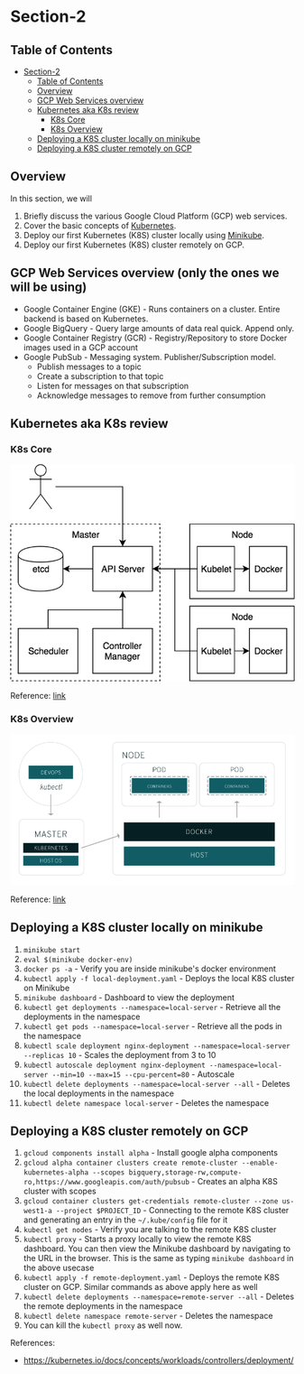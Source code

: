 # Section-2

## Table of Contents
<!-- TOC -->

- [Section-2](#section-2)
    - [Table of Contents](#table-of-contents)
    - [Overview](#overview)
    - [GCP Web Services overview](#gcp-web-services-overview)
    - [Kubernetes aka K8s review](#kubernetes-aka-k8s-review)
        - [K8s Core](#k8s-core)
        - [K8s Overview](#k8s-overview)
    - [Deploying a K8S cluster locally on minikube](#deploying-a-k8s-cluster-locally-on-minikube)
    - [Deploying a K8S cluster remotely on GCP](#deploying-a-k8s-cluster-remotely-on-gcp)

<!-- /TOC -->


## Overview
In this section, we will
1. Briefly discuss the various Google Cloud Platform (GCP) web services.
2. Cover the basic concepts of [Kubernetes](https://kubernetes.io/).
3. Deploy our first Kubernetes (K8S) cluster locally using [Minikube](https://github.com/kubernetes/minikube).
4. Deploy our first Kubernetes (K8S) cluster remotely on GCP.


## GCP Web Services overview (only the ones we will be using)
* Google Container Engine (GKE) - Runs containers on a cluster. Entire backend is based on Kubernetes.
* Google BigQuery - Query large amounts of data real quick. Append only.
* Google Container Registry (GCR) - Registry/Repository to store Docker images used in a GCP account
* Google PubSub - Messaging system. Publisher/Subscription model.
    * Publish messages to a topic
    * Create a subscription to that topic
    * Listen for messages on that subscription
    * Acknowledge messages to remove from further consumption


## Kubernetes aka K8s review

### K8s Core
![k8s core](imgs/k8s.png)

Reference: [link](https://blog.heptio.com/core-kubernetes-jazz-improv-over-orchestration-a7903ea92ca)

### K8s Overview
![k8s overview](imgs/k8s4.png)

Reference: [link](https://www.redhat.com/en/containers/what-is-kubernetes)

## Deploying a K8S cluster locally on minikube

1. `minikube start`
2. `eval $(minikube docker-env)`
3. `docker ps -a` - Verify you are inside minikube's docker environment
4. `kubectl apply -f local-deployment.yaml` - Deploys the local K8S cluster on Minikube
5. `minikube dashboard` - Dashboard to view the deployment
6. `kubectl get deployments --namespace=local-server` - Retrieve all the deployments in the namespace
7. `kubectl get pods --namespace=local-server` - Retrieve all the pods in the namespace
8. `kubectl scale deployment nginx-deployment --namespace=local-server --replicas 10` - Scales the deployment from 3 to 10
9. `kubectl autoscale deployment nginx-deployment --namespace=local-server --min=10 --max=15 --cpu-percent=80` - Autoscale
10. `kubectl delete deployments --namespace=local-server --all` - Deletes the local deployments in the namespace
11. `kubectl delete namespace local-server` - Deletes the namespace


## Deploying a K8S cluster remotely on GCP

1. `gcloud components install alpha` - Install google alpha components
2. `gcloud alpha container clusters create remote-cluster --enable-kubernetes-alpha --scopes bigquery,storage-rw,compute-ro,https://www.googleapis.com/auth/pubsub` - Creates an alpha K8S cluster with scopes
3. `gcloud container clusters get-credentials remote-cluster --zone us-west1-a --project $PROJECT_ID` - Connecting to the remote K8S cluster and generating an entry in the `~/.kube/config` file for it
4. `kubectl get nodes` - Verify you are talking to the remote K8S cluster
5. `kubectl proxy` - Starts a proxy locally to view the remote K8S dashboard. You can then view the Minikube dashboard by navigating to the URL in the browser. This is the same as typing `minikube dashboard` in the above usecase
6. `kubectl apply -f remote-deployment.yaml` - Deploys the remote K8S cluster on GCP. Similar commands as above apply here as well
7. `kubectl delete deployments --namespace=remote-server --all` - Deletes the remote deployments in the namespace
8. `kubectl delete namespace remote-server` - Deletes the namespace
9. You can kill the `kubectl proxy` as well now.

References:
* https://kubernetes.io/docs/concepts/workloads/controllers/deployment/
